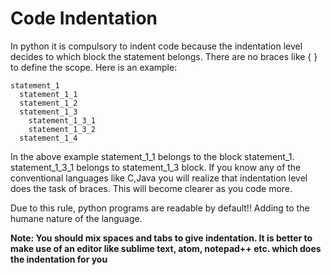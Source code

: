 # Code Indentation
In python it is compulsory to indent code because the indentation level decides to which block the statement belongs. There are no braces like { } to define the scope. Here is an example:
```
statement_1
  statement_1_1
  statement_1_2
  statement_1_3
    statement_1_3_1
    statement_1_3_2
  statement_1_4
  ```
  In the above example statement_1_1 belongs to the block statement_1. statement_1_3_1 belongs to statement_1_3 block. If you know any of the conventional languages like C,Java you will realize that indentation level does the task of braces. This will become clearer as you code more. 
  
Due to this rule, python programs are readable by default!! Adding to the humane nature of the language.

**Note: You should mix spaces and tabs to give indentation. It is better to make use of an editor like sublime text, atom, notepad++ etc. which does the indentation for you**

